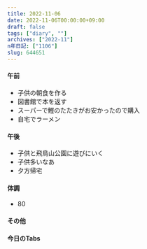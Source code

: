 ```yaml
---
title: 2022-11-06
date: 2022-11-06T00:00:00+09:00
draft: false
tags: ["diary", ""]
archives: ["2022-11"]
n年日記: ["1106"]
slug: 644651
---
```

#### 午前
- 子供の朝食を作る
- 図書館で本を返す
- スーパーで鰹のたたきがお安かったので購入
- 自宅でラーメン
#### 午後
- 子供と飛鳥山公園に遊びにいく
- 子供多いなあ
- 夕方帰宅
#### 体調
- 80
#### その他
#### 今日のTabs